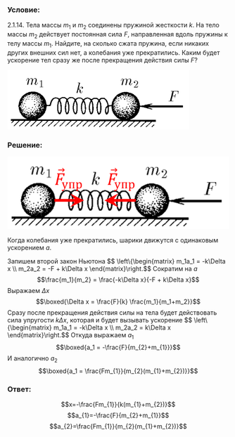 ###  Условие: 

$2.1.14.$ Тела массы $m_1$ и $m_2$ соединены пружиной жесткости $k$. На тело массы $m_2$ действует постоянная сила $F$, направленная вдоль пружины к телу массы $m_1$. Найдите, на сколько сжата пружина, если никаких других внешних сил нет, а колебания уже прекратились. Каким будет ускорение тел сразу же после прекращения действия силы $F$? 

![ К задаче 2.1.14 |413x135, 42%](../../img/2.1.14/statement.png)

###  Решение: 

![ Силы действующие на систему |646x211, 46%](../../img/2.1.14/draw.png)

Когда колебания уже прекратились, шарики движутся с одинаковым ускорением $a$. 

Запишем второй закон Ньютона $$ \left\\{\begin{matrix} m_1a_1 = -k\Delta x \\\ m_2a_2 = -F + k\Delta x \end{matrix}\right.$$ Сократим на $a$ $$\frac{m_1}{m_2} = \frac{-k\Delta x}{-F + k\Delta x}$$ Выражаем $\Delta x$ $$\boxed{\Delta x = \frac{F}{k} \frac{m_1}{m_1+m_2}}$$ Сразу после прекращения действия силы на тела будет действовать сила упругости $k \Delta x$, которая и будет вызывать ускорение $$ \left\\{\begin{matrix} m_1a_1 = -k\Delta x \\\ m_2a_2 = k\Delta x \end{matrix}\right.$$ Откуда выражаем $a_1$ $$\boxed{a_1 = -\frac{F}{m_{2}+m_{1}}}$$ И аналогично $a_2$ $$\boxed{a_1 = \frac{Fm_{1}}{m_{2}(m_{1}+m_{2})}}$$ 

###  Ответ: 

$$x=-\frac{Fm_{1}}{k(m_{1}+m_{2})}$$ $$a_{1}=-\frac{F}{m_{2}+m_{1}}$$ $$a_{2}=\frac{Fm_{1}}{m_{2}(m_{1}+m_{2})}$$ 
